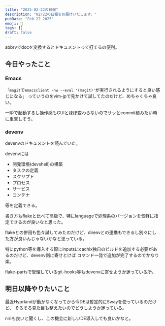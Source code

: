 ```yaml
---
title: "2025-02-22の日報"
description: "02/22の日報をお届けいたします。"
pubDate: "Feb 22 2025"
emoji: 🦊
tags: []
draft: false
---
```


abbrvでdocを変換するとドキュメントって打てるの便利。

## 今日やったこと

### Emacs

「`magit`で`emacsclient -nw --eval '(magit)'`が実行されるようにすると良い感じになる」
っていうのをvim-jpで見かけて試してたのだけど、めちゃくちゃ良い。

一瞬で起動するし操作感もGUIとほぼ変わらないのでサッとcommit積みたい時に重宝しそう。

### devenv

devenvのドキュメントを読んでいた。

devenvには

- 開発環境(devshell)の構築
- タスクの定義
- スクリプト
- プロセス
- サービス
- コンテナ

等を定義できる。

書き方もflakeと比べて高級で、特にlanguageで処理系のバージョンを気軽に指定できるのが良いなと思った。

flakeとの併用も色々試してみたのだけど、direnvとの連携もできるし別々にした方が良いんじゃないかなと思っている。

特にpython等を導入する際にinputsにcachix独自のビルドを追加する必要があるのだけど、devenv側に寄せとけば
コマンド一発で追加が完了するのでかなり楽。

flake-partsで管理しているgit-hooks等もdevenvに寄せようか迷っている所。

## 明日以降やりたいこと

最近Hyprlandが動かなくなってから今DEは暫定的にSwayを使っているのだけど、
そろそろ見た目も整えたいのでどうしようか迷っている。

niriも良いと聞くし、この機会に新しいDE導入しても良いかなと。
